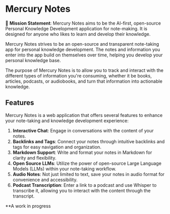 # Mercury Notes

🎯 **Mission Statement**: Mercury Notes aims to be the AI-first, open-source Personal Knowledge Development application for note-making. It is designed for anyone who likes to learn and develop their knowledge.

Mercury Notes strives to be an open-source and transparent note-taking app for personal knowledge development. The notes and information you enter into the app build on themselves over time, helping you develop your personal knowledge base.

The purpose of Mercury Notes is to allow you to track and interact with the different types of information you're consuming, whether it be books, articles, podcasts, or audiobooks, and turn that information into actionable knowledge.

## Features

Mercury Notes is a web application that offers several features to enhance your note-taking and knowledge development experience:

1. **Interactive Chat**: Engage in conversations with the content of your notes.
2. **Backlinks and Tags**: Connect your notes through intuitive backlinks and tags for easy navigation and organization.
3. **Markdown Support**: Write and format your notes in Markdown for clarity and flexibility.
4. **Open Source LLMs**: Utilize the power of open-source Large Language Models (LLMs) within your note-taking workflow.
5. **Audio Notes**: Not just limited to text, save your notes in audio format for convenience and accessibility.
6. **Podcast Transcription**: Enter a link to a podcast and use Whisper to transcribe it, allowing you to interact with the content through the transcript.

**A work in progress
